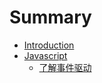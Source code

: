 # Summary

* [Introduction](README.md)
* [Javascript](Chapter1/javascript.md)
    * [了解事件驱动](Chapter1/First.md)

